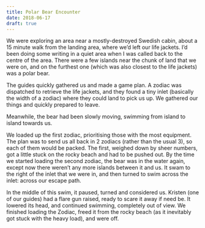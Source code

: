 ```yaml
---
title: Polar Bear Encounter
date: 2018-06-17
draft: true
---
```

We were exploring an area near a mostly-destroyed Swedish cabin, about a 15 minute walk from the landing area, where we’d left our life jackets. I’d been doing some writing in a quiet area when I was called back to the centre of the area. There were a few islands near the chunk of land that we were on, and on the furthest one (which was also closest to the life jackets) was a polar bear.

The guides quickly gathered us and made a game plan. A zodiac was dispatched to retrieve the life jackets, and they found a tiny inlet (basically the width of a zodiac) where they could land to pick us up. We gathered our things and quickly prepared to leave.

Meanwhile, the bear had been slowly moving, swimming from island to island towards us.

We loaded up the first zodiac, prioritising those with the most equipment. The plan was to send us all back in 2 zodiacs (rather than the usual 3), so each of them would be packed. The first, weighed down by sheer numbers, got a little stuck on the rocky beach and had to be pushed out. By the time we started loading the second zodiac, the bear was in the water again, except now there weren’t any more islands between it and us. It swam to the right of the inlet that we were in, and then turned to swim across the inlet: across our escape path.

In the middle of this swim, it paused, turned and considered us. Kristen (one of our guides) had a flare gun raised, ready to scare it away if need be. It lowered its head, and continued swimming, completely out of view. We finished loading the Zodiac, freed it from the rocky beach (as it inevitably got stuck with the heavy load), and were off.
